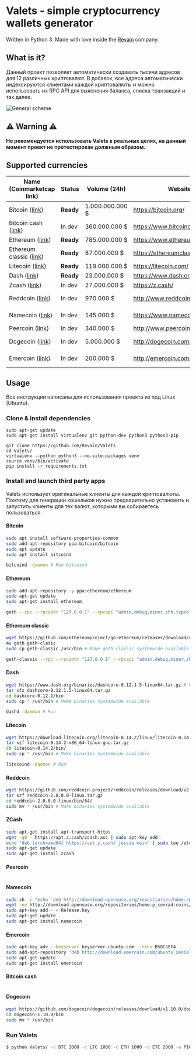 # Valets - simple cryptocurrency wallets generator
Written in Python 3. Made with love inside the [Revain](https://revain.org) company.

## What is it?
Данный проект позволяет автоматически создавать тысячи адресов для 12 различных криптовалют. В добавок, все адреса автоматически индексируются клиентами каждой криптовалюты и можно использовать их RPC API для выяснения баланса, списка транзакций и так далее.

![General scheme](https://image.ibb.co/daDj2F/Payments.png)

## ⚠️ Warning ⚠️
**Не рекомендуется использовать Valets в реальных целях, на данный момент проект не протестирован должным образом.**

## Supported currencies
| Name (Coinmarketcap link)                | Status    | Volume (24h)    | Website                            | For developers                           |
| ---------------------------------------- | --------- | --------------- | ---------------------------------- | ---------------------------------------- |
| Bitcoin ([link](https://coinmarketcap.com/currencies/bitcoin/)) | **Ready** | 1.000.000.000 $ | https://bitcoin.org/               | [Bitcoin-cli](https://en.bitcoin.it/wiki/Original_Bitcoin_client/API_calls_list) |
| Bitcoin cash ([link](https://coinmarketcap.com/currencies/bitcoin-cash/)) | In dev    | 360.000.000 $   | https://www.bitcoincash.org/       | [Bitcoin-cli](https://en.bitcoin.it/wiki/Original_Bitcoin_client/API_calls_list) |
| Ethereum ([link](https://coinmarketcap.com/currencies/ethereum/)) | **Ready** | 785.000.000 $   | https://www.ethereum.org/          | [Geth](https://github.com/ethereum/go-ethereum/wiki/Managing-your-accounts) |
| Ethereum classic ([link](https://coinmarketcap.com/currencies/ethereum-classic/)) | **Ready** | 87.000.000 $    | https://ethereumclassic.github.io/ | [Geth-classic](https://github.com/ethereumproject/go-ethereum/releases) |
| Litecoin ([link](https://coinmarketcap.com/currencies/litecoin/)) | **Ready** | 119.000.000 $   | https://litecoin.com/              | [Litecoin-cli](https://litecoin.info/Litecoin_API) |
| Dash ([link](https://coinmarketcap.com/currencies/dash/)) | **Ready** | 23.000.000 $    | https://www.dash.org/              | [Dash-cli](https://dashpay.atlassian.net/wiki/display/COMMUNITY/Dash+Command-line+arguments) |
| Zcash ([link](https://coinmarketcap.com/currencies/zcash/)) | In dev    | 27.000.000 $    | https://z.cash/                    | [Zcash-cli](https://z.cash/download.html) |
| Reddcoin ([link](https://coinmarketcap.com/currencies/reddcoin/)) | In dev    | 970.000 $       | http://www.reddcoin.com/           | [Reddcoin-cli](https://www.reddcoin.com/#Wallets) |
| Namecoin ([link](https://coinmarketcap.com/currencies/namecoin/)) | In dev    | 145.000 $       | https://www.namecoin.org/          | [Namecoin-cli](https://wiki.namecoin.info/index.php?title=Install_and_Configure_Namecoin#3_Run_Namecoin) |
| Peercoin ([link](https://coinmarketcap.com/currencies/peercoin/)) | In dev    | 340.000 $       | http://www.peercoin.net/           | [Peercoind](https://github.com/peercoin/peercoin/wiki/Installation) |
| Dogecoin ([link](https://coinmarketcap.com/currencies/dogecoin/)) | In dev    | 5.000.000 $     | http://dogecoin.com/               | [Dogecoin-cli](https://github.com/dogecoin/dogecoin/releases) |
| Emercoin ([link](https://coinmarketcap.com/currencies/emercoin/)) | In dev    | 200.000 $       | http://emercoin.com/               | [Emercoin-cli](https://emercoin.com/EMERCOIND) |

## Usage
Все инструкции написаны для использования проекта из под Linux (Ubuntu).

### Clone & install dependencies
```
sudo apt-get update
sudo apt-get install virtualenv git python-dev python3 python3-pip

git clone https://github.com/Revain/Valets
cd Valets/
virtualenv --python python3 --no-site-packages venv
source venv/bin/activate
pip install -r requirements.txt
```

### Install and launch third party apps
Valets использует оригинальные клиенты для каждой криптовалюты. Поэтому для генерации кошельков нужно предварительно установить и запустить клиенты для тех валют, которыми вы собираетесь пользоваться.

#### Bitcoin
```bash
sudo apt install software-properties-common
sudo add-apt-repository ppa:bitcoin/bitcoin
sudo apt update
sudo apt install bitcoind

bitcoind -daemon # Run bitcoind
```

#### Ethereum
```bash
sudo add-apt-repository -y ppa:ethereum/ethereum
sudo apt-get update
sudo apt-get install ethereum

geth --rpc --rpcaddr "127.0.0.1" --rpcapi "admin,debug,miner,shh,txpool,personal,eth,net,web3" console # Run
```

#### Ethereum classic

```bash
wget https://github.com/ethereumproject/go-ethereum/releases/download/v3.5.86/geth-classic-linux-v3.5.0.86-db60074.tar.gz
mv geth geth-clasic
sudo cp geth-classic /usr/bin # Make geth-classic systemwide available

geth-classic --rpc --rpcaddr "127.0.0.1" --rpcapi "admin,debug,miner,shh,txpool,personal,eth,net,web3" --port 30304 --rpcport 8546 console # Running on non-typical ports (30304 and 8546) for the purpose of collision avoidane with geth
```

#### Dash

```bash
wget https://www.dash.org/binaries/dashcore-0.12.1.5-linux64.tar.gz # https://www.dash.org/wallets/#linux
tar xfz dashcore-0.12.1.5-linux64.tar.gz
cd dashcore-0.12.1/bin
sudo cp * /usr/bin # Make binaries systemwide available

dashd -daemon # Run
```

#### Litecoin

```bash
wget https://download.litecoin.org/litecoin-0.14.2/linux/litecoin-0.14.2-x86_64-linux-gnu.tar.gz
tar xzf litecoin-0.14.2-x86_64-linux-gnu.tar.gz
cd litecoin-0.14.2/bin/
sudo cp * /usr/bin # Make binaries systemwide available

litecoind -daemon # Run
```

#### Reddcoin

```bash
wget https://github.com/reddcoin-project/reddcoin/releases/download/v2.0.0.0/reddcoin-2.0.0.0-linux.tar.gz
tar xzf reddcoin-2.0.0.0-linux.tar.gz
cd reddcoin-2.0.0.0-linux/bin/64/
sudo mv * /usr/bin # Make binaries systemwide available
```

#### ZCash

```bash
sudo apt-get install apt-transport-https
wget -qO - https://apt.z.cash/zcash.asc | sudo apt-key add -
echo "deb [arch=amd64] https://apt.z.cash/ jessie main" | sudo tee /etc/apt/sources.list.d/zcash.list
sudo apt-get update
sudo apt-get install zcash
```

#### Peercoin

```bash

```

#### Namecoin

```bash
sudo sh -c "echo 'deb http://download.opensuse.org/repositories/home:/p_conrad:/coins/xUbuntu_16.04/ /' > /etc/apt/sources.list.d/namecoin.list"
wget -nv http://download.opensuse.org/repositories/home:p_conrad:coins/xUbuntu_16.04/Release.key -O Release.key
sudo apt-key add - < Release.key
sudo apt-get update
sudo apt-get install namecoin
```

#### Emercoin

```bash
sudo apt-key adv --keyserver keyserver.ubuntu.com --recv B58C58F4
sudo add-apt-repository 'deb http://download.emercoin.com/ubuntu xenial emercoin'
sudo apt-get update
sudo apt-get install emercoin
```

#### Bitcoin cash

```bash

```

#### Dogecoin

```bash
wget https://github.com/dogecoin/dogecoin/releases/download/v1.10.0/dogecoin-1.10.0-linux64.tar.gz
cd dogecoin-1.10.0/bin
sudo mv * /usr/bin
```

### Run Valets

```bash
$ python Valets/ -c BTC 1000 -c LTC 1000 -c ETH 1000 -c ETC 2000 -a PICK_YOUR_NICKNAME
```